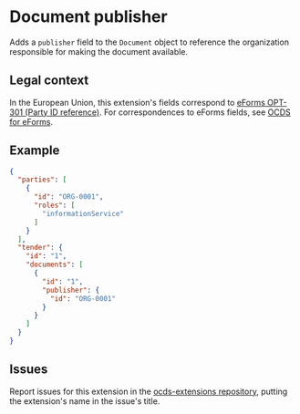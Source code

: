 # Document publisher

Adds a `publisher` field to the `Document` object to reference the organization responsible for making the document available.

## Legal context

In the European Union, this extension's fields correspond to [eForms OPT-301 (Party ID reference)](https://docs.ted.europa.eu/eforms/latest/reference/business-terms/). For correspondences to eForms fields, see [OCDS for eForms](https://standard.open-contracting.org/profiles/eforms/latest).

## Example

```json
{
  "parties": [
    {
      "id": "ORG-0001",
      "roles": [
        "informationService"
      ]
    }
  ],
  "tender": {
    "id": "1",
    "documents": [
      {
        "id": "1",
        "publisher": {
          "id": "ORG-0001"
        }
      }
    ]
  }
}
```

## Issues

Report issues for this extension in the [ocds-extensions repository](https://github.com/open-contracting/ocds-extensions/issues), putting the extension's name in the issue's title.

